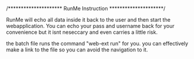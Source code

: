 /*********************
 RunMe Instruction
*********************/

RunMe will echo all data inside it back to the user and then start the webapplication.
You can echo your pass and username back for your convenience but it isnt neseccary and even carries a little risk.

the batch file runs the command "web-ext run" for you.
you can effectively make a link to the file so you can avoid the navigation to it.
